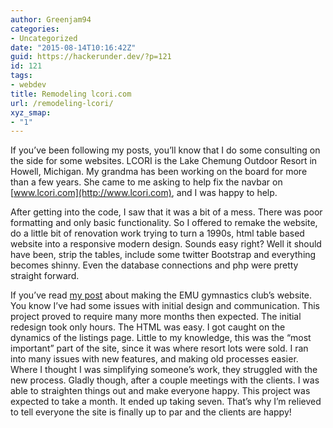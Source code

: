 ```yaml
---
author: Greenjam94
categories:
- Uncategorized
date: "2015-08-14T10:16:42Z"
guid: https://hackerunder.dev/?p=121
id: 121
tags:
- webdev
title: Remodeling lcori.com
url: /remodeling-lcori/
xyz_smap:
- "1"
---
```


If you’ve been following my posts, you’ll know that I do some consulting on the side for some websites. LCORI is the Lake Chemung Outdoor Resort in Howell, Michigan. My grandma has been working on the board for more than a few years. She came to me asking to help fix the navbar on [www.lcori.com](http://www.lcori.com), and I was happy to help.

After getting into the code, I saw that it was a bit of a mess. There was poor formatting and only basic functionality. So I offered to remake the website, do a little bit of renovation work trying to turn a 1990s, html table based website into a responsive modern design. Sounds easy right? Well it should have been, strip the tables, include some twitter Bootstrap and everything becomes shinny. Even the database connections and php were pretty straight forward.

If you’ve read [my post](http://www.amazon.com/MIGHTIER-SWORD-PEN-ASST-4/dp/B0080IIZQU/ref=sr_1_3?ie=UTF8&qid=1439475100&sr=8-3&keywords=mighty+pen) about making the EMU gymnastics club’s website. You know I’ve had some issues with initial design and communication. This project proved to require many more months then expected. The initial redesign took only hours. The HTML was easy. I got caught on the dynamics of the listings page. Little to my knowledge, this was the “most important” part of the site, since it was where resort lots were sold. I ran into many issues with new features, and making old processes easier. Where I thought I was simplifying someone’s work, they struggled with the new process. Gladly though, after a couple meetings with the clients. I was able to straighten things out and make everyone happy. This project was expected to take a month. It ended up taking seven. That’s why I’m relieved to tell everyone the site is finally up to par and the clients are happy!